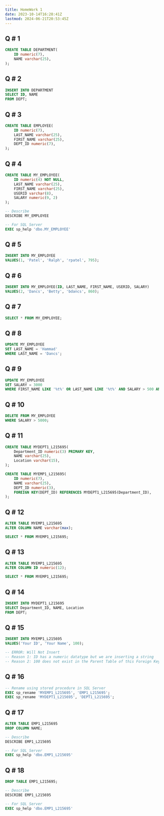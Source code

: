 ```yaml
---
title: HomeWork 1
date: 2023-10-14T16:28:41Z
lastmod: 2024-06-21T20:53:45Z
---
```


## Q # 1

```sql
CREATE TABLE DEPARTMENT(
	ID numeric(7),
	NAME varchar(25),
);
```

## Q # 2

```sql
INSERT INTO DEPARTMENT
SELECT ID, NAME
FROM DEPT;
```

## Q # 3

```sql
CREATE TABLE EMPLOYEE(
	ID numeric(7),
	LAST_NAME varchar(25),
	FIRST_NAME varchar(25),
	DEPT_ID numeric(7),
);
```

## Q # 4

```sql
CREATE TABLE MY_EMPLOYEE(
	ID numeric(4) NOT NULL,
	LAST_NAME varchar(25),
	FIRST_NAME varchar(25),
	USERID varchar(8),
	SALARY numeric(9, 2)
);

-- Describe
DESCRIBE MY_EMPLOYEE

-- For SQL Server
EXEC sp_help 'dbo.MY_EMPLOYEE'
```

## Q # 5

```sql
INSERT INTO MY_EMPLOYEE
VALUES(1, 'Patel', 'Ralph', 'rpatel', 795);
```

## Q # 6

```sql
INSERT INTO MY_EMPLOYEE(ID, LAST_NAME, FIRST_NAME, USERID, SALARY)
VALUES(2, 'Dancs', 'Betty', 'bdancs', 860);
```

## Q # 7

```sql
SELECT * FROM MY_EMPLOYEE;
```

## Q # 8

```sql
UPDATE MY_EMPLOYEE
SET LAST_NAME = 'Hammad'
WHERE LAST_NAME = 'Dancs';
```

## Q # 9

```sql
UPDATE MY_EMPLOYEE
SET SALARY = 3000
WHERE FIRST_NAME LIKE '%t%' OR LAST_NAME LIKE '%t%' AND SALARY > 500 AND SALARY < 2000;
```

## Q # 10

```sql
DELETE FROM MY_EMPLOYEE
WHERE SALARY > 5000;
```

## Q # 11

```sql
CREATE TABLE MYDEPT1_L215695(
	Department_ID numeric(3) PRIMARY KEY,
	NAME varchar(25),
	Location varchar(15),
);

CREATE TABLE MYEMP1_L215695(
	ID numeric(7),
	NAME varchar(25),
	DEPT_ID numeric(3),
	FOREIGN KEY(DEPT_ID) REFERENCES MYDEPT1_L215695(Department_ID),
);
```

## Q # 12

```sql
ALTER TABLE MYEMP1_L215695
ALTER COLUMN NAME varchar(max);

SELECT * FROM MYEMP1_L215695;
```

## Q # 13

```sql
ALTER TABLE MYEMP1_L215695
ALTER COLUMN ID numeric(12);

SELECT * FROM MYEMP1_L215695;
```

## Q # 14

```sql
INSERT INTO MYDEPT1_L215695
SELECT Department_ID, NAME, Location
FROM DEPT;
```

## Q # 15

```sql
INSERT INTO MYEMP1_L215695
VALUES('Your ID', 'Your Name', 100);

-- ERROR: Will Not Insert
-- Reason 1: ID has a numeric datatype but we are inserting a string
-- Reason 2: 100 does not exist in the Parent Table of this Foreign Key Attribute
```

## Q # 16

```sql
-- Rename using stored procedure in SQL Server
EXEC sp_rename 'MYEMP1_L215695', 'EMP1_L215695';
EXEC sp_rename 'MYDEPT1_L215695', 'DEPT1_L215695';
```

## Q # 17

```sql
ALTER TABLE EMP1_L215695
DROP COLUMN NAME;

-- Describe
DESCRIBE EMP1_L215695

-- For SQL Server
EXEC sp_help 'dbo.EMP1_L215695'
```

## Q # 18

```sql
DROP TABLE EMP1_L215695;

-- Describe
DESCRIBE EMP1_L215695

-- For SQL Server
EXEC sp_help 'dbo.EMP1_L215695'
```
